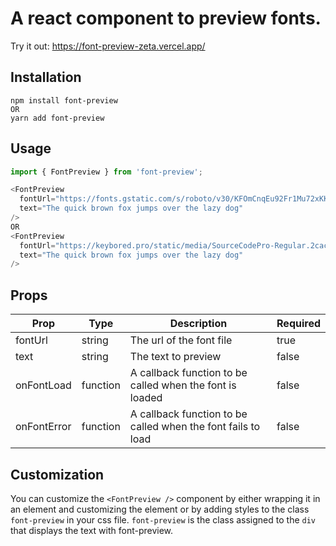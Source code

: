 # A react component to preview fonts.

Try it out: https://font-preview-zeta.vercel.app/

## Installation
```
npm install font-preview
OR
yarn add font-preview
```

## Usage
```javascript
import { FontPreview } from 'font-preview';

<FontPreview
  fontUrl="https://fonts.gstatic.com/s/roboto/v30/KFOmCnqEu92Fr1Mu72xKKTU1Kvnz.woff2"
  text="The quick brown fox jumps over the lazy dog"
/>
OR
<FontPreview
  fontUrl="https://keybored.pro/static/media/SourceCodePro-Regular.2cacf64afc86b76c81e6.ttf"
  text="The quick brown fox jumps over the lazy dog"
/>
```

## Props
| Prop | Type | Description | Required
| --- | --- | --- | --- |
| fontUrl | string | The url of the font file | true |
| text | string | The text to preview | false |
| onFontLoad | function | A callback function to be called when the font is loaded | false |
| onFontError | function | A callback function to be called when the font fails to load | false |

## Customization
You can customize the `<FontPreview />` component by either wrapping it in an element
and customizing the element or by adding styles to the class `font-preview` in your
css file. `font-preview` is the class assigned to the `div` that displays the text
with font-preview.
